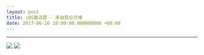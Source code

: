 ```yaml
---
layout: post
title: iOS面试题 - 来自昆仑万维
date: 2017-06-26 16:00:00.000000000 +08:00
---
```


---
![](http://om2bks7xs.bkt.clouddn.com/2016-06-26-iOS-interview-kunlun01.JPG)
![](http://om2bks7xs.bkt.clouddn.com/2016-06-26-iOS-interview-kunlun02.JPG)




